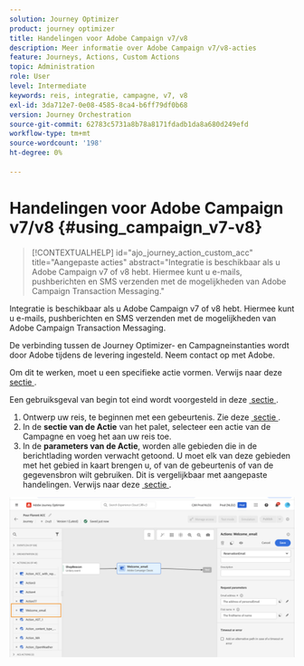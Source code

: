 ```yaml
---
solution: Journey Optimizer
product: journey optimizer
title: Handelingen voor Adobe Campaign v7/v8
description: Meer informatie over Adobe Campaign v7/v8-acties
feature: Journeys, Actions, Custom Actions
topic: Administration
role: User
level: Intermediate
keywords: reis, integratie, campagne, v7, v8
exl-id: 3da712e7-0e08-4585-8ca4-b6ff79df0b68
version: Journey Orchestration
source-git-commit: 62783c5731a8b78a8171fdadb1da8a680d249efd
workflow-type: tm+mt
source-wordcount: '198'
ht-degree: 0%

---
```


# Handelingen voor Adobe Campaign v7/v8 {#using_campaign_v7-v8}

>[!CONTEXTUALHELP]
>id="ajo_journey_action_custom_acc"
>title="Aangepaste acties"
>abstract="Integratie is beschikbaar als u Adobe Campaign v7 of v8 hebt. Hiermee kunt u e-mails, pushberichten en SMS verzenden met de mogelijkheden van Adobe Campaign Transaction Messaging."

Integratie is beschikbaar als u Adobe Campaign v7 of v8 hebt. Hiermee kunt u e-mails, pushberichten en SMS verzenden met de mogelijkheden van Adobe Campaign Transaction Messaging.

De verbinding tussen de Journey Optimizer- en Campagneinstanties wordt door Adobe tijdens de levering ingesteld. Neem contact op met Adobe.

Om dit te werken, moet u een specifieke actie vormen. Verwijs naar deze [&#x200B; sectie &#x200B;](../action/acc-action.md).

Een gebruiksgeval van begin tot eind wordt voorgesteld in deze [&#x200B; sectie &#x200B;](../building-journeys/ajo-ac.md).

1. Ontwerp uw reis, te beginnen met een gebeurtenis. Zie deze [&#x200B; sectie &#x200B;](../building-journeys/journey.md).
1. In de **sectie van de Actie** van het palet, selecteer een actie van de Campagne en voeg het aan uw reis toe.
1. In de **parameters van de Actie**, worden alle gebieden die in de berichtlading worden verwacht getoond. U moet elk van deze gebieden met het gebied in kaart brengen u, of van de gebeurtenis of van de gegevensbron wilt gebruiken. Dit is vergelijkbaar met aangepaste handelingen. Verwijs naar deze [&#x200B; sectie &#x200B;](../building-journeys/using-custom-actions.md).

![](assets/accintegration2.png)
